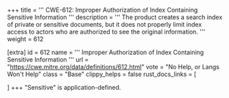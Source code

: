 +++
title = '''
CWE-612: Improper Authorization of Index Containing Sensitive Information
'''
description	= '''
The product creates a search index of private or sensitive documents, but it does not properly limit index access to actors who are authorized to see the original information.
'''
weight = 612

[extra]
id = 612
name = '''
Improper Authorization of Index Containing Sensitive Information
'''
url = "https://cwe.mitre.org/data/definitions/612.html"
vote = "No Help, or Langs Won't Help"
class = "Base"
clippy_helps = false
rust_docs_links = [
	
]
+++
"Sensitive" is application-defined.